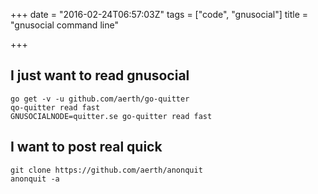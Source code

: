 +++
date = "2016-02-24T06:57:03Z"
tags = ["code", "gnusocial"]
title = "gnusocial command line"

+++

## I just want to read gnusocial

```
go get -v -u github.com/aerth/go-quitter
qo-quitter read fast
GNUSOCIALNODE=quitter.se go-quitter read fast

```

## I want to post real quick

```
git clone https://github.com/aerth/anonquit
anonquit -a

```
